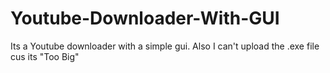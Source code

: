 # Youtube-Downloader-With-GUI
Its a Youtube downloader with a simple gui.
Also I can't upload the .exe file cus its "Too Big"
